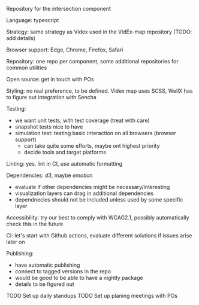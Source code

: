 Repository for the intersection component

Language: typescript

Strategy: same strategy as Videx used in the VidEx-map repository (TODO: add details)

Browser support: Edge, Chrome, Firefox, Safari

Repository: one repo per component, some additional repositories for common utilities

Open source: get in touch with POs

Styling: no real preference, to be defined. Videx map uses SCSS, WellX has to figure out integration with Sencha

Testing:
  - we want unit tests, with test coverage (treat with care)
  - snapshot tests nice to have
  - simulation test: testing basic interaction on all browsers (browser support)
    - can take quite some efforts, maybe ont highest priority
    - decide tools and target platforms
    
Linting: yes, lint in CI, use automatic formatting

Dependencies: _d3_, maybe _emotion_
  - evaluate if other dependencies might be necessary/interesting
  - visualization layers can drag in additional dependencies
  - dependnecies should not be included unless used by some specific layer
  
Accessibility: try our best to comply with WCAG2.1, possibly automatically check this in the future

CI: let's start with Github actions, evaluate different solutions if issues arise later on

Publishing: 
  - have automatic publishing
  - connect to tagged versions in the repo
  - would be good to be able to have a nightly package
  - details to be figured out
  
TODO Set up daily standups
TODO Set up planing meetings with POs
  

